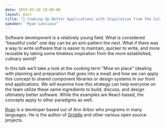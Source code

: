 ```yaml
---
date: 2019-03-20 19:00:00
layout: post
title: "🎤 Cooking Up Better Applications with Inspiration from the Culinary World"
speaker: "Ryan Lanciaux"
---
```


Software development is a relatively young field. What is considered “beautiful code” one day can be an anti-pattern the next. What if there was a way to write software that is easier to maintain, quicker to write, and more reusable by taking some timeless inspiration from the more established, culinary world?

In this talk we’ll take a look at the cooking term "Mise en place” (dealing with planning and preparation that goes into a meal) and how we can apply this concept to shared component libraries or design systems in our front end applications. We will examine how this strategy can help everyone on the team utilize these same ingredients to build, discuss, and design ultimately better software. While the examples are React-based, the concepts apply to other paradigms as well.

[Ryan](http://ryanlanciaux.com/) is a developer based out of Ann Arbor who programs in many languages. He is the author of [Griddle](http://griddlegriddle.github.io/Griddle) and other various open source projects.
